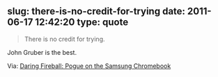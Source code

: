 slug: there-is-no-credit-for-trying
date: 2011-06-17 12:42:20
type: quote
---

> There is no credit for trying.

John Gruber is the best.

 Via: [Daring Fireball: Pogue on the Samsung Chromebook](http://daringfireball.net/linked/2011/06/16/pogue-chromebook)
